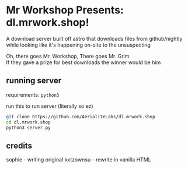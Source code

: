 # Mr Workshop Presents: dl.mrwork.shop!

A download server built off astro that downloads files from github/nightly while looking like it's happening on-site to the unsuspecting

Oh, there goes Mr. Workshop, There goes Mr. Grim<br>If they gave a prize for best downloads the winner would be him

## running server
requirements: `python3`

run this to run server (literally so ez)
```bash
git clone https://github.com/AerialiteLabs/dl.mrwork.shop
cd dl.mrwork.shop
python3 server.py
```

## credits
sophie - writing original
kxtzownsu - rewrite in vanilla HTML